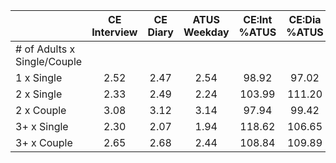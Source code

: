 
|                      | CE<br>Interview |  CE<br>Diary | ATUS<br>Weekday | CE:Int<br>%ATUS | CE:Dia<br>%ATUS |
| -------------------- | :----------: | :----------: | :----------: | :----------: | :----------: |
| # of Adults x Single/Couple |              |              |              |              |              |
| 1 x Single           |         2.52 |         2.47 |         2.54 |        98.92 |        97.02 |
| 2 x Single           |         2.33 |         2.49 |         2.24 |       103.99 |       111.20 |
| 2 x Couple           |         3.08 |         3.12 |         3.14 |        97.94 |        99.42 |
| 3+ x Single          |         2.30 |         2.07 |         1.94 |       118.62 |       106.65 |
| 3+ x Couple          |         2.65 |         2.68 |         2.44 |       108.84 |       109.89 |


